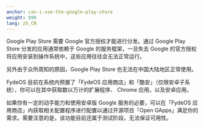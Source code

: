 ```yaml
---
anchor: can-i-use-the-google-play-store
weight: 990
lang: zh_CN
---
```

Google Play Store 需要 Google 官方授权才能进行分发。通过 Google Play Store 分发的应用通常依赖于 Google 的服务框架，一旦失去 Google 的官方授权将应用安装到操作系统中，这些应用往往会无法正常运行。

另外由于众所周知的原因，Google Play Store 也无法在中国大陆地区正常使用。

FydeOS 目前在系统内预置了「FydeOS 应用商店」和「酷安」（仅限安卓子系统），你可以在其中获取数以万计的扩展程序、 Chrome 应用，以及安卓应用。

如果你有一定的动手能力和使用安卓版 Google 服务的必要，可以在「FydeOS 应用商店」内获取相关配置程序进行配置以通过开源项目「Open GApps」满足你的需求。需要注意的是，该功能目前还属于测试阶段，无法保证可用性。